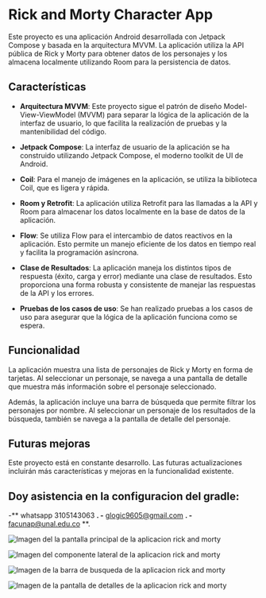 # Rick and Morty Character App

Este proyecto es una aplicación Android desarrollada con Jetpack Compose y basada en la arquitectura MVVM. La aplicación utiliza la API pública de Rick y Morty para obtener datos de los personajes y los almacena localmente utilizando Room para la persistencia de datos.

## Características

- **Arquitectura MVVM**: Este proyecto sigue el patrón de diseño Model-View-ViewModel (MVVM) para separar la lógica de la aplicación de la interfaz de usuario, lo que facilita la realización de pruebas y la mantenibilidad del código.

- **Jetpack Compose**: La interfaz de usuario de la aplicación se ha construido utilizando Jetpack Compose, el moderno toolkit de UI de Android.

- **Coil**: Para el manejo de imágenes en la aplicación, se utiliza la biblioteca Coil, que es ligera y rápida.

- **Room y Retrofit**: La aplicación utiliza Retrofit para las llamadas a la API y Room para almacenar los datos localmente en la base de datos de la aplicación.

- **Flow**: Se utiliza Flow para el intercambio de datos reactivos en la aplicación. Esto permite un manejo eficiente de los datos en tiempo real y facilita la programación asíncrona.

- **Clase de Resultados**: La aplicación maneja los distintos tipos de respuesta (éxito, carga y error) mediante una clase de resultados. Esto proporciona una forma robusta y consistente de manejar las respuestas de la API y los errores.

- **Pruebas de los casos de uso**: Se han realizado pruebas a los casos de uso para asegurar que la lógica de la aplicación funciona como se espera.

## Funcionalidad

La aplicación muestra una lista de personajes de Rick y Morty en forma de tarjetas. Al seleccionar un personaje, se navega a una pantalla de detalle que muestra más información sobre el personaje seleccionado.

Además, la aplicación incluye una barra de búsqueda que permite filtrar los personajes por nombre. Al seleccionar un personaje de los resultados de la búsqueda, también se navega a la pantalla de detalle del personaje.

## Futuras mejoras

Este proyecto está en constante desarrollo. Las futuras actualizaciones incluirán más características y mejoras en la funcionalidad existente.

## Doy asistencia en la configuracion del gradle: 
-** whatsapp 3105143063 **.
-** glogic9605@gmail.com **.
-** facunap@unal.edu.co **.

![Imagen del la pantalla principal de la aplicacion rick and morty](https://github.com/Acinorev07/rickandmortyapp/blob/master/images/WhatsApp%20Image%202024-01-18%20at%2012.52.30%20PM%20(1).jpeg)

![Imagen del componente lateral de la aplicacion rick and morty](https://github.com/Acinorev07/rickandmortyapp/blob/master/images/WhatsApp%20Image%202024-01-18%20at%2012.52.30%20PM.jpeg)

![Imagen de la barra de busqueda de la aplicacion rick and morty](https://github.com/Acinorev07/rickandmortyapp/blob/master/images/WhatsApp%20Image%202024-01-18%20at%2012.52.29%20PM.jpeg)

![Imagen de la pantalla de detalles de la aplicacion rick and morty](https://github.com/Acinorev07/rickandmortyapp/blob/master/images/WhatsApp%20Image%202024-01-18%20at%2012.52.08%20PM.jpeg)
